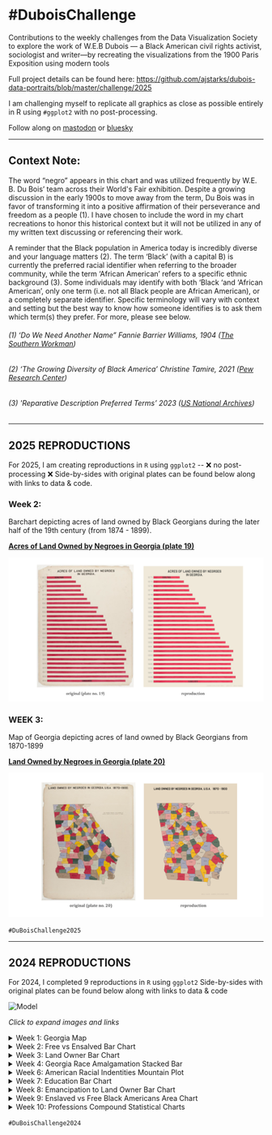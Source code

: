 # #DuboisChallenge
Contributions to the weekly challenges from the Data Visualization Society to explore the work of W.E.B Dubois — a Black American civil rights activist, sociologist and writer—by recreating the visualizations from the 1900 Paris Exposition using modern tools

Full project details can be found here: 
https://github.com/ajstarks/dubois-data-portraits/blob/master/challenge/2025 

I am challenging myself to replicate all graphics as close as possible entirely in R using ```#ggplot2```  with no post-processing. 

Follow along on [mastodon](https://vis.social/@mollykuhs) or [bluesky](https://bsky.app/profile/kuhs.bsky.social)

-----------------------------------

## **Context Note:** 

The word “negro” appears in this chart and was utilized frequently by W.E. B. Du Bois’ team across their World's Fair exhibition. Despite a growing discussion in the early 1900s to move away from the term, Du Bois was in favor of transforming it into a positive affirmation of their perseverance and freedom as a people (1). I have chosen to include the word in my chart recreations to honor this historical context but it will not be utilized in any of my written text discussing or referencing their work. 

A reminder that the Black population in America today is incredibly diverse and your language matters (2). The term ‘Black’ (with a capital B) is currently the preferred racial identifier when referring to the broader community, while the term ‘African American’ refers to a specific ethnic background (3). Some individuals may identify with both ‘Black ‘and ‘African American’, only one term (i.e. not all Black people are African American), or a completely separate identifier. Specific terminology will vary with context and setting but the best way to know how someone identifies is to ask them which term(s) they prefer.  For more, please see below. 

###### *(1) ‘Do We Need Another Name” Fannie Barrier Williams, 1904 ([The Southern Workman](https://play.google.com/books/reader?id=iLs3AQAAIAAJ&pg=GBS.PA32&hl=en))*

###### *(2) ‘The Growing Diversity of Black America’ Christine Tamire, 2021 ([Pew Research Center](https://www.pewresearch.org/social-trends/2021/03/25/the-growing-diversity-of-black-america/))* 

###### *(3) 'Reparative Description Preferred Terms’ 2023 ([US National Archives](https://www.archives.gov/research/catalog/lcdrg/appendix/black-person))*

-----------------------------------
## **2025 REPRODUCTIONS**

For 2025, I am creating reproductions in ```R``` using ```ggplot2``` --  ❌ no post-processing ❌ Side-by-sides with original plates can be found below along with links to data & code.

### **Week 2:** 
  
Barchart depicting acres of land owned by Black Georgians during the later half of the 19th century (from 1874 - 1899).

**[Acres of Land Owned by Negroes in Georgia (plate 19)](https://github.com/makuhs/DuboisChallenge/tree/main/2025/Week02)**

![Model](https://github.com/makuhs/DuboisChallenge/blob/main/2025/Week02/week2_sidebyside.png)


### **WEEK 3:**

Map of Georgia depicting acres of land owned by Black Georgians from 1870-1899

**[Land Owned by Negroes in Georgia (plate 20)](https://github.com/makuhs/DuboisChallenge/tree/main/2025/Week03)**

![Model](https://github.com/makuhs/DuboisChallenge/blob/main/2025/Week03/week3_sidebyside.png)


```#DuBoisChallenge2025```

-----------------------------------

## **2024 REPRODUCTIONS**
For 2024, I completed 9 reproductions in ```R``` using ```ggplot2``` Side-by-sides with original plates can be found below along with links to data & code

![Model](https://github.com/makuhs/DuboisChallenge/blob/main/final_combined_2024.png)

*Click to expand images and links*

<details>
  <summary>Week 1: Georgia Map</summary>
  
Maps comparing the population of Black Georgians in the years 1870 and 1880. 

**[Negro Population of Georgia by Counties, 1870, 1880 (plate 06)](https://github.com/makuhs/DuboisChallenge/tree/main/2024/Week01)**

![Model](https://github.com/makuhs/DuboisChallenge/blob/main/2024/Week01/week1_sidebyside.png) 
</details>


<details>
  <summary>Week 2: Free vs Ensalved Bar Chart</summary>
  
Unique barchart depicting the percentages of free and enslaved Black Americans before and after emancipation in 1863. 

**[Slave and Free Negroes (plate 12](https://github.com/makuhs/DuboisChallenge/tree/main/2024/Week02)**

![Model](https://github.com/makuhs/DuboisChallenge/blob/main/2024/Week02/week2_sidebyside.png) 
</details>

<details>
  <summary>Week 3: Land Owner Bar Chart</summary>
  
Barchart depicting acres of land owned by Black Georgians during the later half of the 19th century (from 1874 - 1899).

**[Acres of Land Owned by Negroes in Georgia (plate 19)](https://github.com/makuhs/DuboisChallenge/tree/main/2024/Week03)**

![Model](https://github.com/makuhs/DuboisChallenge/blob/main/2024/Week03/week3_sidebyside.png)
</details>

<details>
  <summary>Week 4: Georgia Race Amalgamation Stacked Bar</summary>
  
Stacked barchart depicting the racial make-up of a subset of 40,000 Black Georgians. 

**[Race Amalgamation in Georgia (plate 13)](https://github.com/makuhs/DuboisChallenge/tree/main/2024/Week05)** 

![Model](https://github.com/makuhs/DuboisChallenge/blob/main/2024/Week05/week5_sidebyside.png)
</details>

<details>
  <summary>Week 6: American Racial Indentities Mountain Plot</summary>
  
A mountain-like area chart displaying shifting American racial identities between 1800 and 1890.

**[Amalgamation of the White and Black elements of the population in the United States (plate 54)](https://github.com/makuhs/DuboisChallenge/tree/main/2024/Week06)**

![Model](https://github.com/makuhs/DuboisChallenge/blob/main/2024/Week06/week6_sidebyside.png)
</details>

<details>
  <summary>Week 7: Education Bar Chart</summary>
  
Horizontal bar charts comparing the state of educational opportunities (via illiteracy) of Black Americans with the larger world. 

**[Illiteracy of the American Negro compared with other nations (plate 47)](https://github.com/makuhs/DuboisChallenge/tree/main/2024/Week07)**

![Model](https://github.com/makuhs/DuboisChallenge/blob/main/2024/Week07/week7_sidebyside.png)
</details>


<details>
  <summary>Week 8: Emancipation to Land Owner Bar Chart </summary>
  
Stacked bars to show how Black Americans, largely enslaved in 1860, transformed post emancipation into a group where 30 years later, one-fifth owned their own land.

**[The Rise of Negroes from Slavery to Freedom in One Generation (plate 50)](https://github.com/makuhs/DuboisChallenge/tree/main/2024/Week08)**

![Model](https://github.com/makuhs/DuboisChallenge/blob/main/2024/Week08/week8_sidebyside.png)
</details>

<details>
  <summary>Week 9: Enslaved vs Free Black Americans Area Chart</summary>
  
Area chart displaying number of enslaved and free Black Americans from 1790 to 1870 with a sharp decrease in enslaved upong emancipation in 1863-65.

**[Proportion of Freemen and Slaves (plate 51)](https://github.com/makuhs/DuboisChallenge/tree/main/2024/Week09)**

![Model](https://github.com/makuhs/DuboisChallenge/blob/main/2024/Week09/week9_sidebyside.png)
</details>

<details>
  <summary>Week 10: Professions Compound Statistical Charts</summary>
  
Serving as an overview, this plate includes both a map and pie chart showing professions among Black Americans in 1900. Graphics are accompanied by both French & English text. 

**[A Series Of Statistical Charts Illustrating The Conditions Of Descendants Of Formal African Slaves Now Resident In The Unites States (plate 37)](https://github.com/makuhs/DuboisChallenge/tree/main/2024/Week10)**

![Model](https://github.com/makuhs/DuboisChallenge/blob/main/2024/Week10/week10_sidebyside.png)
</details>

```#DuBoisChallenge2024```
